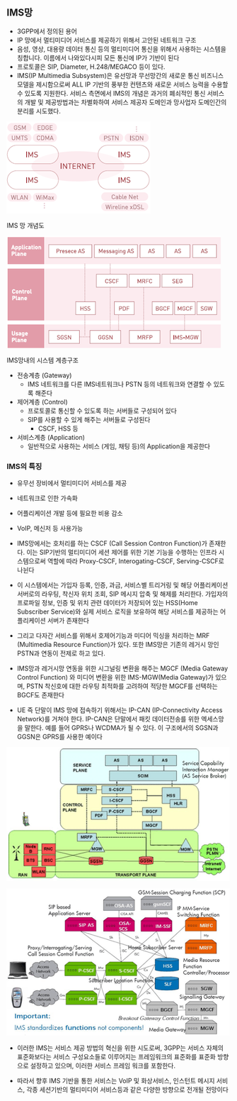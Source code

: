 ## IMS망

- 3GPP에서 정의된 용어
- IP 망에서 멀티미디어 서비스를 제공하기 위해서 고안된 네트워크 구조
- 음성, 영상, 대용량 데이터 통신 등의 멀티미디어 통신을 위해서 사용하는 시스템을 칭합니다. 
  이름에서 나와있다시피 모든 통신에 IP가 기반이 된다
- 프로토콜은 SIP, Diameter, H.248/MEGACO 등이 있다. 
- IMS(IP Multimedia Subsystem)은 유선망과 무선망간의 새로운 통신 비즈니스 모델을 제시함으로써 ALL IP 기반의 풍부한 컨텐츠와 새로운 서비스 능력을 수용할 수 있도록 지원한다. 서비스 측면에서 IMS의 개념은 과거의 폐쇠적인 통신 서비스의 개발 및 제공방법과는 차별화하여 서비스 제공자 도메인과 망사업자 도메인간의 분리를 시도했다.

![IMS망 개념도](./images/IMS_1.gif)

IMS 망 개념도



![IMS 망내의 시스템 계층구조](./images/IMS_2.gif)

IMS망내의 시스템 계층구조

- 전송계층 (Gateway)
  - IMS 네트워크를 다른 IMS네트워크나 PSTN 등의 네트워크와 연결할 수 있도록 해준다
- 제어계층 (Control)
  - 프로토콜로 통신할 수 있도록 하는 서버들로 구성되어 있다
  - SIP를 사용할 수 있게 해주는 서버들로 구성된다
    - CSCF, HSS 등
- 서비스계층 (Application)
  - 일반적으로 사용하는 서비스 (게임, 채팅 등)의 Application을 제공한다



### IMS의 특징

- 유무선 장비에서 멀티미디어 서비스를 제공
- 네트워크로 인한 가속화
- 어플리케이션 개발 등에 필요한 비용 감소
- VoIP, 메신저 등 사용가능



- IMS망에서는 호처리를 하는 CSCF (Call Session Contron Function)가 존재한다. 이는 SIP기반의 멀티미디어 세션 제어를 위한 기본 기능을 수행하는 인프라 시스템으로써 역할에 따라 Proxy-CSCF, Interogating-CSCF, Serving-CSCF로 나뉜다

- 이 시스템에서는 가입자 등록, 인증, 과금, 서비스별 트리거링 및 해당 어플리케이션 서버로의 라우팅, 착신자 위치 조회, SIP 메시지 압축 및 해제를 처리한다. 가입자의 프로파일 정보, 인증 및 위치 관련 데이터가 저장되어 있는 HSS(Home Subscriber Service)와 실제 서비스 로직을 보유하여 해당 서비스를 제공하는 어플리케이션 서버가 존재한다

- 그리고 다자간 서비스를 위해서 호제어기능과 미디어 믹싱을 처리하는 MRF (Multimedia Resource Function)가 있다. 또한 IMS망은 기존의 레거시 망인 PSTN과 연동이 전제로 하고 있다.

- IMS망과 레거시망 연동을 위한 시그널링 변환을 해주는 MGCF (Media Gateway Control Function) 와 미디어 변환을 위한 IMS-MGW(Media Gateway)가 있으며, PSTN 착신호에 대한 라우팅 최적화를 고려하여 적당한 MGCF를 선택하는 BGCF도 존재한다

- UE 즉 단말이 IMS 망에 접속하기 위해서는 IP-CAN (IP-Connectivity Access Network)를 거쳐야 한다. IP-CAN은 단말에서 패킷 데이터전송를 위한 엑세스망을 말한다. 예를 들어 GPRS나 WCDMA가 될 수 있다. 이 구조에서의 SGSN과 GGSN은 GPRS를 사용한 예이다

![IMS 시스템 연동 구조](./images/IMS_3.gif)

![](./images/IMS_4.gif)



- 이러한 IMS는 서비스 제공 방법의 혁신을 위한 시도로써, 3GPP는 서비스 자체의 표준화보다는 서비스 구성요소들로 이루어지는 프레임워크의 표준화를 표준화 방향으로 설정하고 있으며, 이러한 서비스 프레임 워크를 포함한다.

- 따라서 향후 IMS 기반을 통한 서비스는 VoIP 및 화상서비스, 인스턴트 메시지 서비스, 각종 세션기반의 멀티미디어 서비스등과 같은 다양한 방향으로 전개될 전망이다